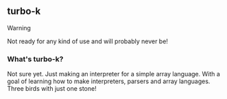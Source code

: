 ## turbo-k

>[!WARNING]
>
> Not ready for any kind of use and will probably never be!
> 

### What's turbo-k?

Not sure yet. Just making an interpreter for a simple array language. With a goal of learning how to make interpreters, parsers and array languages. Three birds with just one stone!
